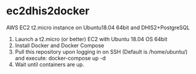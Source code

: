 # ec2dhis2docker
AWS EC2 t2.micro instance on Ubuntu18.04 64bit and DHIS2+PostgreSQL 

1. Launch a t2.micro (or better) EC2 with Ubuntu 18.04 OS 64bit
2. Install Docker and Docker Compose
3. Pull this repository upon logging in on SSH (Default is /home/ubuntu/) and execute: docker-compose up -d
4. Wait until containers are up.
